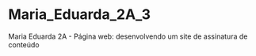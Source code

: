 # Maria_Eduarda_2A_3
Maria Eduarda 2A - Página web: desenvolvendo um site de assinatura de conteúdo
